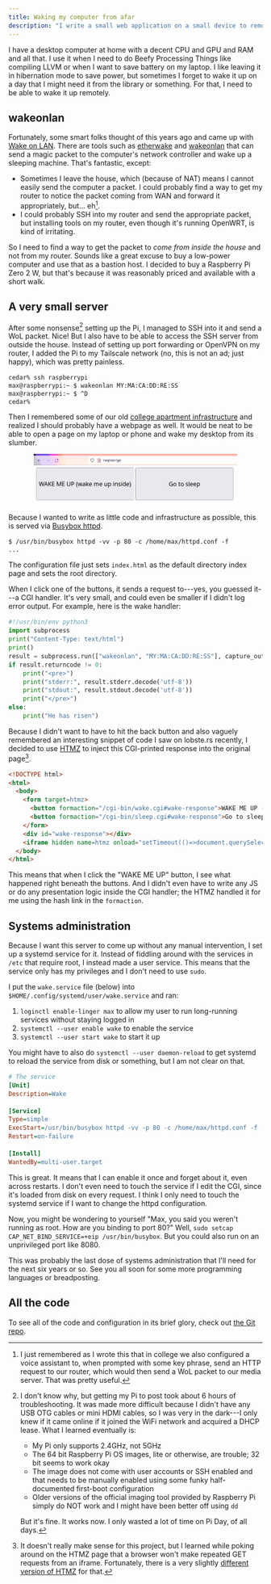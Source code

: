 ```yaml
---
title: Waking my computer from afar
description: "I write a small web application on a small device to remotely wake up my desktop computer."
---
```


I have a desktop computer at home with a decent CPU and GPU and RAM and all
that. I use it when I need to do Beefy Processing Things like compiling LLVM or
when I want to save battery on my laptop. I like leaving it in hibernation mode
to save power, but sometimes I forget to wake it up on a day that I might need
it from the library or something. For that, I need to be able to wake it up
remotely.

## wakeonlan

Fortunately, some smart folks thought of this years ago and came up with [Wake
on LAN][wol]. There are tools such as [etherwake][etherwake] and
[wakeonlan][wakeonlan] that can send a magic packet to the computer's
network controller and wake up a sleeping machine. That's fantastic, except:

[wol]: https://en.wikipedia.org/wiki/Wake-on-LAN
[etherwake]: https://launchpad.net/ubuntu/+source/etherwake
[wakeonlan]: https://launchpad.net/ubuntu/+source/wakeonlan

* Sometimes I leave the house, which (because of NAT) means I cannot easily
  send the computer a packet. I could probably find a way to get my router to
  notice the packet coming from WAN and forward it appropriately, but...
  eh[^assistant].
* I could probably SSH into my router and send the appropriate packet, but
  installing tools on my router, even though it's running OpenWRT, is kind of
  irritating.

[^assistant]: I just remembered as I wrote this that in college we also
    configured a voice assistant to, when prompted with some key phrase, send
    an HTTP request to our router, which would then send a WoL packet to our
    media server. That was pretty useful.

So I need to find a way to get the packet to *come from inside the house* and
not from my router. Sounds like a great excuse to buy a low-power computer and
use that as a bastion host. I decided to buy a Raspberry Pi Zero 2 W, but
that's because it was reasonably priced and available with a short walk.

## A very small server

After some nonsense[^pi-setup] setting up the Pi, I managed to SSH into it and
send a WoL packet. Nice! But I also have to be able to access the SSH server
from outside the house. Instead of setting up port forwarding or OpenVPN on my
router, I added the Pi to my Tailscale network (no, this is not an ad; just
happy), which was pretty painless.

```console
cedar% ssh raspberrypi
max@raspberrypi:~ $ wakeonlan MY:MA:CA:DD:RE:SS
max@raspberrypi:~ $ ^D
cedar%
```

[^pi-setup]: I don't know why, but getting my Pi to post took about 6 hours of
    troubleshooting. It was made more difficult because I didn't have any USB
    OTG cables or mini HDMI cables, so I was very in the dark---I only knew if
    it came online if it joined the WiFi network and acquired a DHCP lease.
    What I learned eventually is:

    * My Pi only supports 2.4GHz, not 5GHz
    * The 64 bit Raspberry Pi OS images, lite or otherwise, are trouble; 32 bit
      seems to work okay
    * The image does not come with user accounts or SSH enabled and that needs
      to be manually enabled using some funky half-documented first-boot
      configuration
    * Older versions of the official imaging tool provided by Raspberry Pi
      simply do NOT work and I might have been better off using `dd`

    But it's fine. It works now. I only wasted a lot of time on Pi Day, of all
    days.

Then I remembered some of our old [college apartment
infrastructure](/blog/how-to-mess-with-your-roommate/) and realized I should
probably have a webpage as well. It would be neat to be able to open a page on
my laptop or phone and wake my desktop from its slumber.

<img src="/assets/img/wakemeup-desktop.png" style="display: block; margin: 0 auto; max-width: 80%;" alt="The very large buttons saying 'WAKE ME UP (wake me up inside)' and 'Go to sleep'" />

Because I wanted to write as little code and infrastructure as possible, this
is served via [Busybox httpd][httpd].

```console?prompt=$
$ /usr/bin/busybox httpd -vv -p 80 -c /home/max/httpd.conf -f
...
```

The configuration file just sets `index.html` as the default directory index
page and sets the root directory.

When I click one of the buttons, it sends a request to---yes, you guessed
it---a CGI handler. It's very small, and could even be smaller if I didn't log
error output. For example, here is the wake handler:

[httpd]: https://openwrt.org/docs/guide-user/services/webserver/http.httpd

```python
#!/usr/bin/env python3
import subprocess
print("Content-Type: text/html")
print()
result = subprocess.run(["wakeonlan", "MY:MA:CA:DD:RE:SS"], capture_output=True)
if result.returncode != 0:
    print("<pre>")
    print("stderr:", result.stderr.decode('utf-8'))
    print("stdout:", result.stdout.decode('utf-8'))
    print("</pre>")
else:
    print("He has risen")
```

Because I didn't want to have to hit the back button and also vaguely
remembered an interesting snippet of code I saw on lobste.rs recently, I
decided to use [HTMZ][htmz] to inject this CGI-printed response into the
original page[^repeated].

[htmz]: https://leanrada.com/htmz/

[^repeated]: It doesn't really make sense for this project, but I learned while
    poking around on the HTMZ page that a browser won't make repeated GET
    requests from an iframe. Fortunately, there is a very slightly [different
    version of HTMZ](https://leanrada.com/htmz/extensions/) for that.

```html
<!DOCTYPE html>
<html>
  <body>
    <form target=htmz>
      <button formaction="/cgi-bin/wake.cgi#wake-response">WAKE ME UP (wake me up inside)</button>
      <button formaction="/cgi-bin/sleep.cgi#wake-response">Go to sleep</button>
    </form>
    <div id="wake-response"></div>
    <iframe hidden name=htmz onload="setTimeout(()=>document.querySelector(contentWindow.location.hash||null)?.replaceWith(...contentDocument.body.childNodes))"></iframe>
  </body>
</html>
```

This means that when I click the "WAKE ME UP" button, I see what happened right
beneath the buttons. And I didn't even have to write any JS or do any
presentation logic inside the CGI handler; the HTMZ handled it for me using the
hash link in the `formaction`.

## Systems administration

Because I want this server to come up without any manual intervention, I set up
a systemd service for it. Instead of fiddling around with the services in
`/etc` that require root, I instead made a user service. This means that the
service only has my privileges and I don't need to use `sudo`.

I put the `wake.service` file (below) into `$HOME/.config/systemd/user/wake.service` and ran:

1. `loginctl enable-linger max` to allow my user to run long-running services
   without staying logged in
1. `systemctl --user enable wake` to enable the service
1. `systemctl --user start wake` to start it up

You might have to also do `systemctl --user daemon-reload` to get systemd to
reload the service from disk or something, but I am not clear on that.

```ini
# The service
[Unit]
Description=Wake

[Service]
Type=simple
ExecStart=/usr/bin/busybox httpd -vv -p 80 -c /home/max/httpd.conf -f
Restart=on-failure

[Install]
WantedBy=multi-user.target
```

This is great. It means that I can enable it once and forget about it, even
across restarts. I don't even need to touch the service if I edit the CGI,
since it's loaded from disk on every request. I think I only need to touch the
systemd service if I want to change the httpd configuration.

Now, you might be wondering to yourself "Max, you said you weren't running as
root. How are you binding to port 80?" Well, `sudo setcap
CAP_NET_BIND_SERVICE=+eip /usr/bin/busybox`. But you could also run on an
unprivileged port like 8080.

This was probably the last dose of systems administration that I'll need for
the next six years or so. See you all soon for some more programming languages
or breadposting.

## All the code

To see all of the code and configuration in its brief glory, check out [the
Git repo](https://github.com/tekknolagi/wakey).
